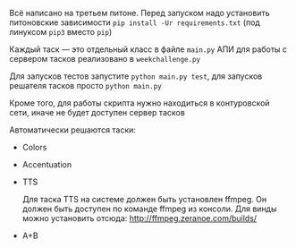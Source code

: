 Всё написано на третьем питоне. Перед запуском надо установить питоновские зависимости
    `pip install -Ur requirements.txt` (под линуксом `pip3` вместо `pip`)

Каждый таск — это отдельный класс в файле `main.py`
АПИ для работы с сервером тасков реализовано в `weekchallenge.py`

Для запусков тестов запустите `python main.py test`, для запусков решателя тасков просто `python main.py`

Кроме того, для работы скрипта нужно находиться в контуровской сети, иначе не будет доступен сервер тасков

Автоматически решаются таски:

* Colors
* Accentuation
* TTS
    
    Для таска TTS на системе должен быть установлен ffmpeg. Он должен быть доступен по команде ffmpeg из консоли. Для винды можно установить отсюда: http://ffmpeg.zeranoe.com/builds/

* A+B


